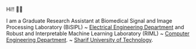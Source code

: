 Hi!! 👋🏻

I am a Graduate Research Assistant at Biomedical Signal and Image Processing Laboratory (BiSIPL) ~ [Electrical Engineering Department](https://www.ee.sharif.edu/) and Robust and Interpretable Machine Learning Laboratory (RIML) ~ [Computer Engineering Department](https://ce.sharif.edu/). ~ [Sharif University of Technology](https://en.sharif.edu/).

<!---
a-fsh-r/a-fsh-r is a ✨ special ✨ repository because its `README.md` (this file) appears on your GitHub profile.
You can click the Preview link to take a look at your changes.
--->
